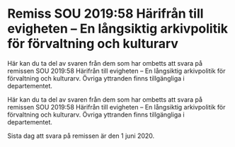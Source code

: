 # Remiss SOU 2019:58 Härifrån till evigheten – En långsiktig arkivpolitik för förvaltning och kulturarv

Här kan du ta del av svaren från dem som har ombetts att svara på remissen SOU 2019:58 Härifrån till evigheten – En långsiktig arkivpolitik för förvaltning och kulturarv. Övriga yttranden finns tillgängliga i departementet.

Här kan du ta del av svaren från dem som har ombetts att svara på remissen SOU 2019:58 Härifrån till evigheten – En långsiktig arkivpolitik för förvaltning och kulturarv. Övriga yttranden finns tillgängliga i departementet.

Sista dag att svara på remissen är den 1 juni 2020.
